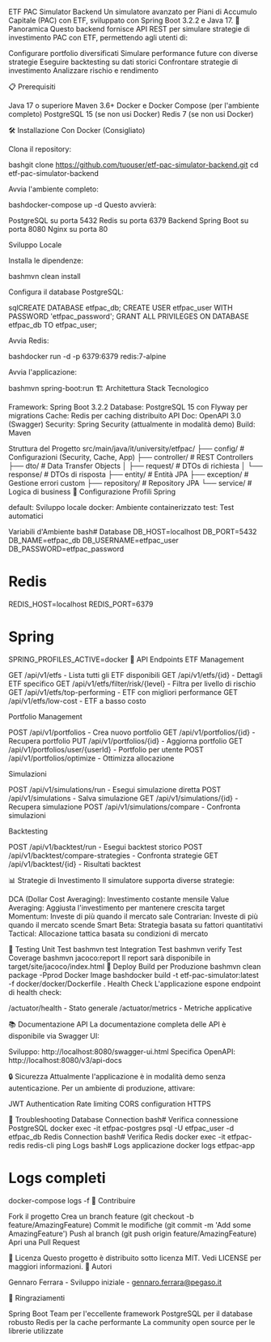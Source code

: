 ETF PAC Simulator Backend
Un simulatore avanzato per Piani di Accumulo Capitale (PAC) con ETF, sviluppato con Spring Boot 3.2.2 e Java 17.
🚀 Panoramica
Questo backend fornisce API REST per simulare strategie di investimento PAC con ETF, permettendo agli utenti di:

Configurare portfolio diversificati
Simulare performance future con diverse strategie
Eseguire backtesting su dati storici
Confrontare strategie di investimento
Analizzare rischio e rendimento

📋 Prerequisiti

Java 17 o superiore
Maven 3.6+
Docker e Docker Compose (per l'ambiente completo)
PostgreSQL 15 (se non usi Docker)
Redis 7 (se non usi Docker)

🛠️ Installazione
Con Docker (Consigliato)

Clona il repository:

bashgit clone https://github.com/tuouser/etf-pac-simulator-backend.git
cd etf-pac-simulator-backend

Avvia l'ambiente completo:

bashdocker-compose up -d
Questo avvierà:

PostgreSQL su porta 5432
Redis su porta 6379
Backend Spring Boot su porta 8080
Nginx su porta 80

Sviluppo Locale

Installa le dipendenze:

bashmvn clean install

Configura il database PostgreSQL:

sqlCREATE DATABASE etfpac_db;
CREATE USER etfpac_user WITH PASSWORD 'etfpac_password';
GRANT ALL PRIVILEGES ON DATABASE etfpac_db TO etfpac_user;

Avvia Redis:

bashdocker run -d -p 6379:6379 redis:7-alpine

Avvia l'applicazione:

bashmvn spring-boot:run
🏗️ Architettura
Stack Tecnologico

Framework: Spring Boot 3.2.2
Database: PostgreSQL 15 con Flyway per migrations
Cache: Redis per caching distribuito
API Doc: OpenAPI 3.0 (Swagger)
Security: Spring Security (attualmente in modalità demo)
Build: Maven

Struttura del Progetto
src/main/java/it/university/etfpac/
├── config/          # Configurazioni (Security, Cache, App)
├── controller/      # REST Controllers
├── dto/            # Data Transfer Objects
│   ├── request/    # DTOs di richiesta
│   └── response/   # DTOs di risposta
├── entity/         # Entità JPA
├── exception/      # Gestione errori custom
├── repository/     # Repository JPA
└── service/        # Logica di business
🔧 Configurazione
Profili Spring

default: Sviluppo locale
docker: Ambiente containerizzato
test: Test automatici

Variabili d'Ambiente
bash# Database
DB_HOST=localhost
DB_PORT=5432
DB_NAME=etfpac_db
DB_USERNAME=etfpac_user
DB_PASSWORD=etfpac_password

# Redis
REDIS_HOST=localhost
REDIS_PORT=6379

# Spring
SPRING_PROFILES_ACTIVE=docker
📡 API Endpoints
ETF Management

GET /api/v1/etfs - Lista tutti gli ETF disponibili
GET /api/v1/etfs/{id} - Dettagli ETF specifico
GET /api/v1/etfs/filter/risk/{level} - Filtra per livello di rischio
GET /api/v1/etfs/top-performing - ETF con migliori performance
GET /api/v1/etfs/low-cost - ETF a basso costo

Portfolio Management

POST /api/v1/portfolios - Crea nuovo portfolio
GET /api/v1/portfolios/{id} - Recupera portfolio
PUT /api/v1/portfolios/{id} - Aggiorna portfolio
GET /api/v1/portfolios/user/{userId} - Portfolio per utente
POST /api/v1/portfolios/optimize - Ottimizza allocazione

Simulazioni

POST /api/v1/simulations/run - Esegui simulazione diretta
POST /api/v1/simulations - Salva simulazione
GET /api/v1/simulations/{id} - Recupera simulazione
POST /api/v1/simulations/compare - Confronta simulazioni

Backtesting

POST /api/v1/backtest/run - Esegui backtest storico
POST /api/v1/backtest/compare-strategies - Confronta strategie
GET /api/v1/backtest/{id} - Risultati backtest

📊 Strategie di Investimento
Il simulatore supporta diverse strategie:

DCA (Dollar Cost Averaging): Investimento costante mensile
Value Averaging: Aggiusta l'investimento per mantenere crescita target
Momentum: Investe di più quando il mercato sale
Contrarian: Investe di più quando il mercato scende
Smart Beta: Strategia basata su fattori quantitativi
Tactical: Allocazione tattica basata su condizioni di mercato

🧪 Testing
Unit Test
bashmvn test
Integration Test
bashmvn verify
Test Coverage
bashmvn jacoco:report
Il report sarà disponibile in target/site/jacoco/index.html
🚀 Deploy
Build per Produzione
bashmvn clean package -Pprod
Docker Image
bashdocker build -t etf-pac-simulator:latest -f docker/docker/Dockerfile .
Health Check
L'applicazione espone endpoint di health check:

/actuator/health - Stato generale
/actuator/metrics - Metriche applicative

📚 Documentazione API
La documentazione completa delle API è disponibile via Swagger UI:

Sviluppo: http://localhost:8080/swagger-ui.html
Specifica OpenAPI: http://localhost:8080/v3/api-docs

🔒 Sicurezza
Attualmente l'applicazione è in modalità demo senza autenticazione. Per un ambiente di produzione, attivare:

JWT Authentication
Rate limiting
CORS configuration
HTTPS

🐛 Troubleshooting
Database Connection
bash# Verifica connessione PostgreSQL
docker exec -it etfpac-postgres psql -U etfpac_user -d etfpac_db
Redis Connection
bash# Verifica Redis
docker exec -it etfpac-redis redis-cli ping
Logs
bash# Logs applicazione
docker logs etfpac-app

# Logs completi
docker-compose logs -f
🤝 Contribuire

Fork il progetto
Crea un branch feature (git checkout -b feature/AmazingFeature)
Commit le modifiche (git commit -m 'Add some AmazingFeature')
Push al branch (git push origin feature/AmazingFeature)
Apri una Pull Request

📄 Licenza
Questo progetto è distribuito sotto licenza MIT. Vedi LICENSE per maggiori informazioni.
👥 Autori

Gennaro Ferrara - Sviluppo iniziale - gennaro.ferrara@pegaso.it

🙏 Ringraziamenti

Spring Boot Team per l'eccellente framework
PostgreSQL per il database robusto
Redis per la cache performante
La community open source per le librerie utilizzate